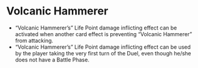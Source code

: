 # Volcanic Hammerer

*   “Volcanic Hammerer’s” Life Point damage inflicting effect can be activated when another card effect is preventing “Volcanic Hammerer” from attacking.
*   “Volcanic Hammerer’s” Life Point damage inflicting effect can be used by the player taking the very first turn of the Duel, even though he/she does not have a Battle Phase.
